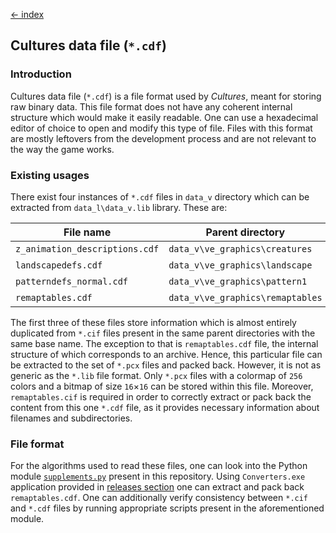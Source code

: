 [← index](../index.md)

## Cultures data file (`*.cdf`)

### Introduction

Cultures data file (`*.cdf`) is a file format used by *Cultures*, meant for
storing raw binary data. This file format does not have any coherent internal
structure which would make it easily readable. One can use a hexadecimal
editor of choice to open and modify this type of file. Files with this format
are mostly leftovers from the development process and are not relevant to the
way the game works.

### Existing usages

There exist four instances of `*.cdf` files in `data_v` directory which can be
extracted from `data_l\data_v.lib` library. These are:

| File name                      | Parent directory                 | Important |
|--------------------------------|----------------------------------|-----------|
| `z_animation_descriptions.cdf` | `data_v\ve_graphics\creatures`   | No        |
| `landscapedefs.cdf`            | `data_v\ve_graphics\landscape`   | No        |
| `patterndefs_normal.cdf`       | `data_v\ve_graphics\pattern1`    | No        |
| `remaptables.cdf`              | `data_v\ve_graphics\remaptables` | Yes       |

The first three of these files store information which is almost entirely
duplicated from `*.cif` files present in the same parent directories with the
same base name. The exception to that is `remaptables.cdf` file, the internal
structure of which corresponds to an archive. Hence, this particular file can
be extracted to the set of `*.pcx` files and packed back. However, it is not
as generic as the `*.lib` file format. Only `*.pcx` files with a colormap of
`256` colors and a bitmap of size `16`×`16` can be stored within this file.
Moreover, `remaptables.cif` is required in order to correctly extract or pack
back the content from this one `*.cdf` file, as it provides necessary
information about filenames and subdirectories.

### File format

For the algorithms used to read these files, one can look into the Python
module [`supplements.py`](../../supplements) present in this repository. Using
`Converters.exe` application provided in [releases section](https://github.com/Mikulus6/Cultures-map-editor/releases)
one can extract and pack back `remaptables.cdf`. One can additionally verify
consistency between `*.cif` and `*.cdf` files by running appropriate scripts
present in the aforementioned module.